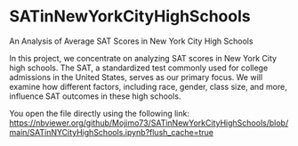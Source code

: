 # SATinNewYorkCityHighSchools
 An Analysis of Average SAT Scores in New York City High Schools

In this project, we concentrate on analyzing SAT scores in New York City high schools. The SAT, a standardized test commonly used for college admissions in the United States, serves as our primary focus. We will examine how different factors, including race, gender, class size, and more, influence SAT outcomes in these high schools.

You open the file directly using the following link: 
https://nbviewer.org/github/Mojimo73/SATinNewYorkCityHighSchools/blob/main/SATinNYCityHighSchools.ipynb?flush_cache=true